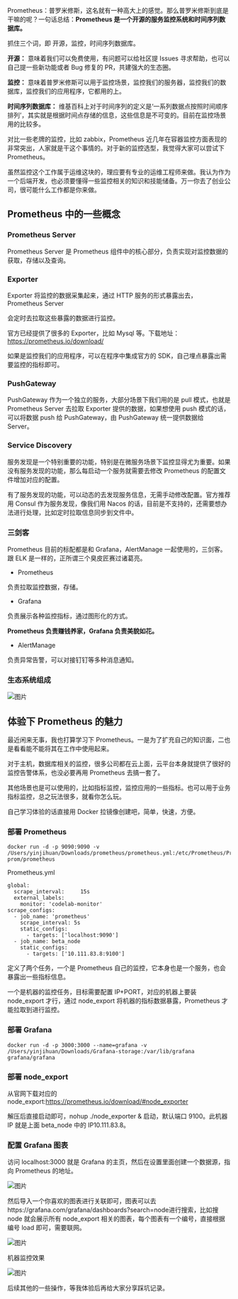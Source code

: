 Prometheus：普罗米修斯，这名就有一种高大上的感觉。那么普罗米修斯到底是干嘛的呢？一句话总结：**Prometheus 是一个开源的服务监控系统和时间序列数据库。**

抓住三个词，即 开源，监控，时间序列数据库。

**开源：** 意味着我们可以免费使用，有问题可以给社区提 Issues 寻求帮助，也可以自己提一些新功能或者 Bug 修复的 PR，共建强大的生态圈。

**监控：** 意味着普罗米修斯可以用于监控场景，监控我们的服务器，监控我们的数据库，监控我们的应用程序，它都用的上。

**时间序列数据库：** 维基百科上对于时间序列的定义是‘一系列数据点按照时间顺序排列’，其实就是根据时间点存储的信息，这些信息是不可变的。目前在监控场景用的比较多。

对比一些老牌的监控，比如 zabbix，Prometheus 近几年在容器监控方面表现的非常突出，人家就是干这个事情的。对于新的监控选型，我觉得大家可以尝试下 Prometheus。

虽然监控这个工作属于运维这块的，理应要有专业的运维工程师来做。我认为作为一个后端开发，也必须要懂得一些监控相关的知识和技能储备。万一你去了创业公司，很可能什么工作都是你来做。

## Prometheus 中的一些概念

### Prometheus Server

Prometheus Server 是 Prometheus 组件中的核心部分，负责实现对监控数据的获取，存储以及查询。

### Exporter

Exporter 将监控的数据采集起来，通过 HTTP 服务的形式暴露出去，Prometheus Server

会定时去拉取这些暴露的数据进行监控。

官方已经提供了很多的 Exporter，比如 Mysql 等。下载地址：https://prometheus.io/download/

如果是监控我们的应用程序，可以在程序中集成官方的 SDK，自己埋点暴露出需要监控的指标即可。

### PushGateway

PushGateway 作为一个独立的服务，大部分场景下我们用的是 pull 模式，也就是 Prometheus Server 去拉取 Exporter 提供的数据，如果想使用 push 模式的话，可以将数据 push 给 PushGateway，由 PushGateway 统一提供数据给 Server。

### Service Discovery

服务发现是一个特别重要的功能，特别是在微服务场景下监控显得尤为重要。如果没有服务发现的功能，那么每启动一个服务就需要去修改 Prometheus 的配置文件增加对应的配置。

有了服务发现的功能，可以动态的去发现服务信息，无需手动修改配置。官方推荐用 Consul 作为服务发现，像我们用 Nacos 的话，目前是不支持的，还需要想办法进行处理，比如定时拉取信息同步到文件中。

### 三剑客

Prometheus 目前的标配都是和 Grafana，AlertManage 一起使用的，三剑客。跟 ELK 是一样的，正所谓三个臭皮匠赛过诸葛亮。

- Prometheus

负责拉取监控数据，存储。

- Grafana

负责展示各种监控指标，通过图形化的方式。

**Prometheus 负责赚钱养家，Grafana 负责美貌如花。**

- AlertManage

负责异常告警，可以对接钉钉等多种消息通知。

### 生态系统组成

![图片](images/Prometheus01.png)

## 体验下 Prometheus 的魅力

最近闲来无事，我也打算学习下 Prometheus。一是为了扩充自己的知识面，二也是看看能不能将其在工作中使用起来。

对于主机，数据库相关的监控，很多公司都在云上面，云平台本身就提供了很好的监控告警体系，也没必要再用 Prometheus 去搞一套了。

其他场景也是可以使用的，比如指标监控，监控应用的一些指标。也可以用于业务指标监控，总之玩法很多，就看你怎么玩。

自己学习体验的话直接用 Docker 拉镜像创建吧，简单，快速，方便。

### 部署 Prometheus

```
docker run -d -p 9090:9090 -v /Users/yinjihuan/Downloads/prometheus/prometheus.yml:/etc/Prometheus/Prometheus.yml prom/prometheus
```

Prometheus.yml

```
global:
  scrape_interval:     15s
  external_labels:
    monitor: 'codelab-monitor'
scrape_configs:
  - job_name: 'prometheus'
    scrape_interval: 5s
    static_configs:
      - targets: ['localhost:9090']
  - job_name: beta_node
    static_configs:
      - targets: ['10.111.83.8:9100']
```

定义了两个任务，一个是 Prometheus 自己的监控，它本身也是一个服务，也会暴露出一些指标信息。

一个是机器的监控任务，目标需要配置 IP+PORT，对应的机器上要装 node_export 才行，通过 node_export 将机器的指标数据暴露，Prometheus 才能拉取到进行监控。

### 部署 Grafana

```
docker run -d -p 3000:3000 --name=grafana -v /Users/yinjihuan/Downloads/Grafana-storage:/var/lib/grafana  grafana/grafana
```

### 部署 node_export

从官网下载对应的 node_export:https://prometheus.io/download/#node_exporter

解压后直接启动即可，nohup ./node_exporter & 启动，默认端口 9100。此机器 IP 就是上面 beta_node 中的 IP10.111.83.8。

### 配置 Grafana 图表

访问 localhost:3000 就是 Grafana 的主页，然后在设置里面创建一个数据源，指向 Prometheus 的地址。

![图片](images/Prometheus02.png)

然后导入一个你喜欢的图表进行关联即可，图表可以去https://grafana.com/grafana/dashboards?search=node进行搜索，比如搜 node 就会展示所有 node_export 相关的图表，每个图表有一个编号，直接根据编号 load 即可，需要联网。

![图片](images/Prometheus03.png)

机器监控效果

![图片](images/Prometheus04.png)

后续其他的一些操作，等我体验后再给大家分享踩坑记录。